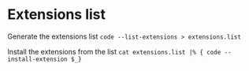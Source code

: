 # Extensions list

Generate the extensions list `code --list-extensions > extensions.list`

Install the extensions from the list `cat extensions.list |% { code --install-extension $_}`